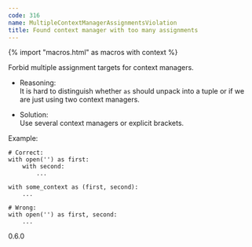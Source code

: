 ```yaml
---
code: 316
name: MultipleContextManagerAssignmentsViolation
title: Found context manager with too many assignments
---
```


{% import "macros.html" as macros with context %}

Forbid multiple assignment targets for context managers.

  - Reasoning:  
    It is hard to distinguish whether `as` should unpack into a tuple or
    if we are just using two context managers.

  - Solution:  
    Use several context managers or explicit brackets.

Example:

    # Correct:
    with open('') as first:
        with second:
            ...
    
    with some_context as (first, second):
        ...
    
    # Wrong:
    with open('') as first, second:
        ...

<div class="versionadded">

0.6.0

</div>